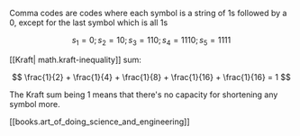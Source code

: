 
Comma codes are codes where each symbol is a string of 1s followed by a 0, except for the last symbol which is all 1s


$$
s_1 = 0; s_2 = 10; s_3 = 110; s_4 = 1110; s_5=1111
$$

[[Kraft| math.kraft-inequality]] sum:

$$
\frac{1}{2} + \frac{1}{4} + \frac{1}{8} + \frac{1}{16} + \frac{1}{16} = 1
$$

The Kraft sum being 1 means that there's no capacity for shortening any symbol more.

[[books.art_of_doing_science_and_engineering]]
